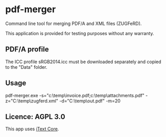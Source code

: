 # pdf-merger
<p>Command line tool for merging PDF/A and XML files (ZUGFeRD).</p>
<p></p>This application is provided for testing purposes without any warranty.</p>

## PDF/A profile 
<p>The ICC profile sRGB2014.icc must be downloaded separately and copied to the "Data" folder.</p>

## Usage
<p>pdf-merger.exe -s="c:\temp\invoice.pdf;c:\temp\attachments.pdf" -z="C:\temp\zugferd.xml" -d="C:\temp\out.pdf" -m=20</p>

## Licence: AGPL 3.0
<p>This app uses <a href="https://github.com/itext/itext7-dotnet">iText Core</a>.</p>
